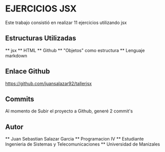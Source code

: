 # EJERCICIOS JSX

Este trabajo consistió en realizar 11 ejercicios utilizando jsx

## Estructuras Utilizadas

** jsx
** HTML
** Github
** "Objetos" como estructura
** Lenguaje markdown

## Enlace Github

https://github.com/juansalazar92/tallerjsx

## Commits
 Al momento de Subir el proyecto a Github, generé 2 commit's

## Autor
 ** Juan Sebastian Salazar Garcia
 ** Programacion IV
 ** Estudiante Ingenieria de Sistemas y Telecomunicaciones
 ** Universidad de Manizales
